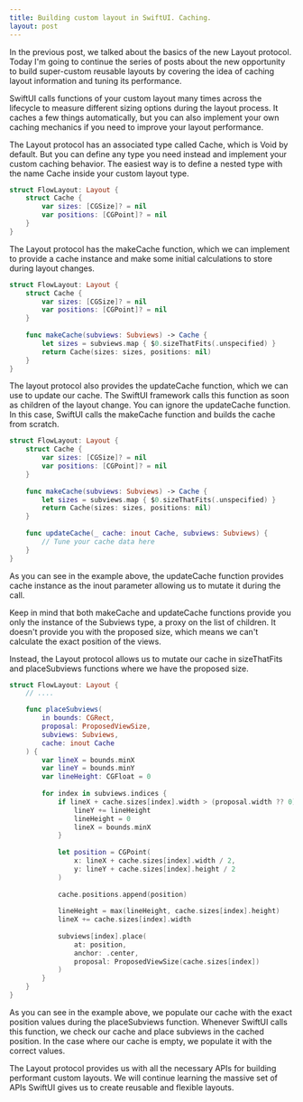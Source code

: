 ```yaml
---
title: Building custom layout in SwiftUI. Caching.
layout: post
---
```


In the previous post, we talked about the basics of the new Layout protocol. Today I'm going to continue the series of posts about the new opportunity to build super-custom reusable layouts by covering the idea of caching layout information and tuning its performance.

SwiftUI calls functions of your custom layout many times across the lifecycle to measure different sizing options during the layout process. It caches a few things automatically, but you can also implement your own caching mechanics if you need to improve your layout performance.

The Layout protocol has an associated type called Cache, which is Void by default. But you can define any type you need instead and implement your custom caching behavior. The easiest way is to define a nested type with the name Cache inside your custom layout type.

```swift
struct FlowLayout: Layout {
    struct Cache {
        var sizes: [CGSize]? = nil
        var positions: [CGPoint]? = nil
    }
}
```

The Layout protocol has the makeCache function, which we can implement to provide a cache instance and make some initial calculations to store during layout changes.

```swift
struct FlowLayout: Layout {
    struct Cache {
        var sizes: [CGSize]? = nil
        var positions: [CGPoint]? = nil
    }
    
    func makeCache(subviews: Subviews) -> Cache {
        let sizes = subviews.map { $0.sizeThatFits(.unspecified) }
        return Cache(sizes: sizes, positions: nil)
    }
}
```

The layout protocol also provides the updateCache function, which we can use to update our cache. The SwiftUI framework calls this function as soon as children of the layout change. You can ignore the updateCache function. In this case, SwiftUI calls the makeCache function and builds the cache from scratch.

```swift
struct FlowLayout: Layout {
    struct Cache {
        var sizes: [CGSize]? = nil
        var positions: [CGPoint]? = nil
    }
    
    func makeCache(subviews: Subviews) -> Cache {
        let sizes = subviews.map { $0.sizeThatFits(.unspecified) }
        return Cache(sizes: sizes, positions: nil)
    }
    
    func updateCache(_ cache: inout Cache, subviews: Subviews) {
        // Tune your cache data here
    }
}
```

As you can see in the example above, the updateCache function provides cache instance as the inout parameter allowing us to mutate it during the call.

Keep in mind that both makeCache and updateCache functions provide you only the instance of the Subviews type, a proxy on the list of children. It doesn't provide you with the proposed size, which means we can't calculate the exact position of the views.

Instead, the Layout protocol allows us to mutate our cache in sizeThatFits and placeSubviews functions where we have the proposed size.

```swift
struct FlowLayout: Layout {
    // ....

    func placeSubviews(
        in bounds: CGRect,
        proposal: ProposedViewSize,
        subviews: Subviews,
        cache: inout Cache
    ) {
        var lineX = bounds.minX
        var lineY = bounds.minY
        var lineHeight: CGFloat = 0
        
        for index in subviews.indices {
            if lineX + cache.sizes[index].width > (proposal.width ?? 0) {
                lineY += lineHeight
                lineHeight = 0
                lineX = bounds.minX
            }
            
            let position = CGPoint(
                x: lineX + cache.sizes[index].width / 2,
                y: lineY + cache.sizes[index].height / 2
            )
            
            cache.positions.append(position)
            
            lineHeight = max(lineHeight, cache.sizes[index].height)
            lineX += cache.sizes[index].width
            
            subviews[index].place(
                at: position,
                anchor: .center,
                proposal: ProposedViewSize(cache.sizes[index])
            )
        }
    }
}
```

As you can see in the example above, we populate our cache with the exact position values during the placeSubviews function. Whenever SwiftUI calls this function, we check our cache and place subviews in the cached position. In the case where our cache is empty, we populate it with the correct values.

The Layout protocol provides us with all the necessary APIs for building performant custom layouts. We will continue learning the massive set of APIs SwiftUI gives us to create reusable and flexible layouts.

